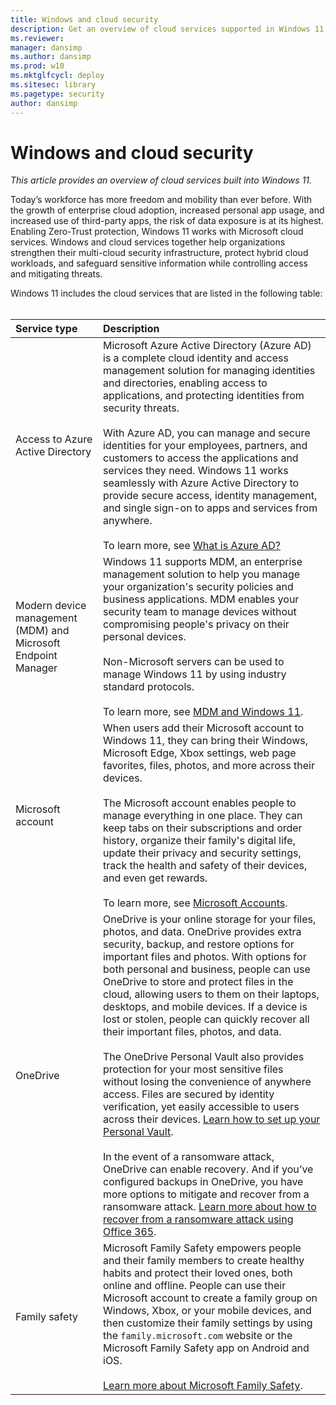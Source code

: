 ```yaml
---
title: Windows and cloud security
description: Get an overview of cloud services supported in Windows 11
ms.reviewer: 
manager: dansimp
ms.author: dansimp
ms.prod: w10
ms.mktglfcycl: deploy
ms.sitesec: library
ms.pagetype: security
author: dansimp
---
```


# Windows and cloud security

*This article provides an overview of cloud services built into Windows 11.*

Today’s workforce has more freedom and mobility than ever before. With the growth of enterprise cloud adoption, increased personal app usage, and increased use of third-party apps, the risk of data exposure is at its highest. Enabling Zero-Trust protection, Windows 11 works with Microsoft cloud services. Windows and cloud services together help organizations strengthen their multi-cloud security infrastructure, protect hybrid cloud workloads, and safeguard sensitive information while controlling access and mitigating threats. 

Windows 11 includes the cloud services that are listed in the following table:<br/><br/>

| Service type | Description |
|:---|:---|
| Access to Azure Active Directory | Microsoft Azure Active Directory (Azure AD) is a complete cloud identity and access management solution for managing identities and directories, enabling access to applications, and protecting identities from security threats.<br/><br/>With Azure AD, you can manage and secure identities for your employees, partners, and customers to access the applications and services they need. Windows 11 works seamlessly with Azure Active Directory to provide secure access, identity management, and single sign-on to apps and services from anywhere.<br/><br/>To learn more, see [What is Azure AD?](/azure/active-directory/fundamentals/active-directory-whatis) |
| Modern device management (MDM) and Microsoft Endpoint Manager | Windows 11 supports MDM, an enterprise management solution to help you manage your organization's security policies and business applications. MDM enables your security team to manage devices without compromising people's privacy on their personal devices.<br/><br/>Non-Microsoft servers can be used to manage Windows 11 by using industry standard protocols.<br/><br/>To learn more, see [MDM and Windows 11](mdm-windows.md). |
| Microsoft account | When users add their Microsoft account to Windows 11, they can bring their Windows, Microsoft Edge, Xbox settings, web page favorites, files, photos, and more across their devices. <br/><br/>The Microsoft account enables people to manage everything in one place. They can keep tabs on their subscriptions and order history, organize their family's digital life, update their privacy and security settings, track the health and safety of their devices, and even get rewards. <br/><br/>To learn more, see [Microsoft Accounts](identity-protection/access-control/microsoft-accounts.md).|
| OneDrive | OneDrive is your online storage for your files, photos, and data. OneDrive provides extra security, backup, and restore options for important files and photos. With options for both personal and business, people can use OneDrive to store and protect files in the cloud, allowing users to them on their laptops, desktops, and mobile devices. If a device is lost or stolen, people can quickly recover all their important files, photos, and data. <br/><br/>The OneDrive Personal Vault also provides protection for your most sensitive files without losing the convenience of anywhere access. Files are secured by identity verification, yet easily accessible to users across their devices. [Learn how to set up your Personal Vault](https://support.microsoft.com/office/protect-your-onedrive-files-in-personal-vault-6540ef37-e9bf-4121-a773-56f98dce78c4). <br/><br/>In the event of a ransomware attack, OneDrive can enable recovery. And if you’ve configured backups in OneDrive, you have more options to mitigate and recover from a ransomware attack. [Learn more about how to recover from a ransomware attack using Office 365](/microsoft-365/security/office-365-security/recover-from-ransomware). |
| Family safety | Microsoft Family Safety empowers people and their family members to create healthy habits and protect their loved ones, both online and offline. People can use their Microsoft account to create a family group on Windows, Xbox, or your mobile devices, and then customize their family settings by using the `family.microsoft.com` website or the Microsoft Family Safety app on Android and iOS.<br/><br/>[Learn more about Microsoft Family Safety](https://www.microsoft.com/en-us/microsoft-365/family-safety).   |

